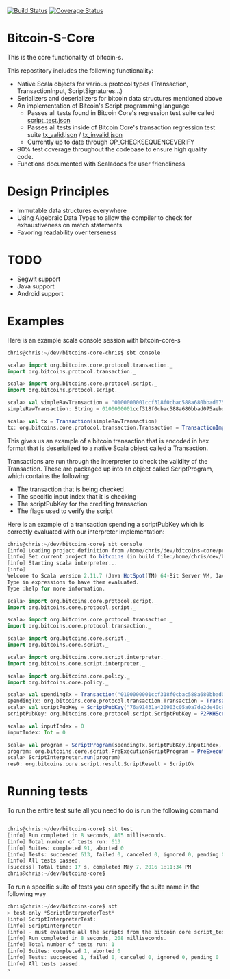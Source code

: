 [![Build Status](https://travis-ci.org/bitcoin-s/bitcoin-s-core.svg?branch=master)](https://travis-ci.org/bitcoin-s/bitcoin-s-core) [![Coverage Status](https://coveralls.io/repos/github/bitcoin-s/bitcoin-s-core/badge.svg?branch=master)](https://coveralls.io/github/bitcoin-s/bitcoin-s-core?branch=master)

# Bitcoin-S-Core

This is the core functionality of bitcoin-s. 

This repostitory includes the following functionality:
  - Native Scala objects for various protocol types (Transaction, TransactionInput, ScriptSignatures...)
  - Serializers and deserializers for bitcoin data structures mentioned above
  - An implementation of Bitcoin's Script programming language 
    - Passes all tests found in Bitcoin Core's regression test suite called [script_test.json](https://github.com/bitcoin/bitcoin/blob/master/src/test/data/script_tests.json)
    - Passes all tests inside of Bitcoin Core's transaction regression test suite [tx_valid.json](https://github.com/bitcoin/bitcoin/blob/master/src/test/data/tx_valid.json) / [tx_invalid.json](https://github.com/bitcoin/bitcoin/blob/master/src/test/data/tx_invalid.json)
    - Currently up to date through OP_CHECKSEQUENCEVERIFY
  - 90% test coverage throughout the codebase to ensure high quality code. 
  - Functions documented with Scaladocs for user friendliness 

# Design Principles
  - Immutable data structures everywhere
  - Using Algebraic Data Types to allow the compiler to check for exhaustiveness on match statements
  - Favoring readability over terseness

# TODO
  - Segwit support
  - Java support
  - Android support

# Examples

Here is an example scala console session with bitcoin-core-s

```scala
chris@chris:~/dev/bitcoins-core-chris$ sbt console

scala> import org.bitcoins.core.protocol.transaction._
import org.bitcoins.protocol.transaction._

scala> import org.bitcoins.core.protocol.script._
import org.bitcoins.protocol.script._

scala> val simpleRawTransaction = "0100000001ccf318f0cbac588a680bbad075aebdda1f211c94ba28125b0f627f9248310db3000000006b4830450221008337ce3ce0c6ac0ab72509f889c1d52701817a2362d6357457b63e3bdedc0c0602202908963b9cf1a095ab3b34b95ce2bc0d67fb0f19be1cc5f7b3de0b3a325629bf01210241d746ca08da0a668735c3e01c1fa02045f2f399c5937079b6434b5a31dfe353ffffffff0210335d05000000001976a914b1d7591b69e9def0feb13254bace942923c7922d88ac48030000000000001976a9145e690c865c2f6f7a9710a474154ab1423abb5b9288ac00000000"
simpleRawTransaction: String = 0100000001ccf318f0cbac588a680bbad075aebdda1f211c94ba28125b0f627f9248310db3000000006b4830450221008337ce3ce0c6ac0ab72509f889c1d52701817a2362d6357457b63e3bdedc0c0602202908963b9cf1a095ab3b34b95ce2bc0d67fb0f19be1cc5f7b3de0b3a325629bf01210241d746ca08da0a668735c3e01c1fa02045f2f399c5937079b6434b5a31dfe353ffffffff0210335d05000000001976a914b1d7591b69e9def0feb13254bace942923c7922d88ac48030000000000001976a9145e690c865c2f6f7a9710a474154ab1423abb5b9288ac00000000

scala> val tx = Transaction(simpleRawTransaction)
tx: org.bitcoins.core.protocol.transaction.Transaction = TransactionImpl(1,List(TransactionInputImpl(TransactionOutPointImpl(b30d3148927f620f5b1228ba941c211fdabdae75d0ba0b688a58accbf018f3cc,0),P2PKHScriptSignatureImpl(4830450221008337ce3ce0c6ac0ab72509f889c1d52701817a2362d6357457b63e3bdedc0c0602202908963b9cf1a095ab3b34b95ce2bc0d67fb0f19be1cc5f7b3de0b3a325629bf01210241d746ca08da0a668735c3e01c1fa02045f2f399c5937079b6434b5a31dfe353,List(BytesToPushOntoStackImpl(72), ScriptConstantImpl(30450221008337ce3ce0c6ac0ab72509f889c1d52701817a2362d6357457b63e3bdedc0c0602202908963b9cf1a095ab3b34b95ce2bc0d67fb0f19be1cc5f7b3de0b3a325629bf01), BytesToPushOntoStackImpl(33), ScriptConstantImpl(0241d746ca08da0a668735c3e01c1fa02045f2f399c5937079b6434b5a31dfe353))),4294967295)),List(TransactionOutputImpl(89994000 ...
```

This gives us an example of a bitcoin transaction that is encoded in hex format that is deserialized to a native Scala object called a Transaction.

Transactions are run through the interpreter to check the validity of the Transaction. These are packaged up into an object called ScriptProgram, which contains the following:
  - The transaction that is being checked
  - The specific input index that it is checking
  - The scriptPubKey for the crediting transaction
  - The flags used to verify the script

Here is an example of a transaction spending a scriptPubKey which is correctly evaluated with our interpreter implementation:

```scala
chris@chris:~/dev/bitcoins-core$ sbt console
[info] Loading project definition from /home/chris/dev/bitcoins-core/project
[info] Set current project to bitcoins (in build file:/home/chris/dev/bitcoins-core/)
[info] Starting scala interpreter...
[info] 
Welcome to Scala version 2.11.7 (Java HotSpot(TM) 64-Bit Server VM, Java 1.8.0_92).
Type in expressions to have them evaluated.
Type :help for more information.

scala> import org.bitcoins.core.protocol.script._
import org.bitcoins.core.protocol.script._

scala> import org.bitcoins.core.protocol.transaction._
import org.bitcoins.core.protocol.transaction._

scala> import org.bitcoins.core.script._
import org.bitcoins.core.script._

scala> import org.bitcoins.core.script.interpreter._
import org.bitcoins.core.script.interpreter._

scala> import org.bitcoins.core.policy._
import org.bitcoins.core.policy._

scala> val spendingTx = Transaction("0100000001ccf318f0cbac588a680bbad075aebdda1f211c94ba28125b0f627f9248310db3000000006b4830450221008337ce3ce0c6ac0ab72509f889c1d52701817a2362d6357457b63e3bdedc0c0602202908963b9cf1a095ab3b34b95ce2bc0d67fb0f19be1cc5f7b3de0b3a325629bf01210241d746ca08da0a668735c3e01c1fa02045f2f399c5937079b6434b5a31dfe353ffffffff0210335d05000000001976a914b1d7591b69e9def0feb13254bace942923c7922d88ac48030000000000001976a9145e690c865c2f6f7a9710a474154ab1423abb5b9288ac00000000")
spendingTx: org.bitcoins.core.protocol.transaction.Transaction = TransactionImpl(1,List(TransactionInputImpl(TransactionOutPointImpl(b30d3148927f620f5b1228ba941c211fdabdae75d0ba0b688a58accbf018f3cc,0),P2PKHScriptSignatureImpl(4830450221008337ce3ce0c6ac0ab72509f889c1d52701817a2362d6357457b63e3bdedc0c0602202908963b9cf1a095ab3b34b95ce2bc0d67fb0f19be1cc5f7b3de0b3a325629bf01210241d746ca08da0a668735c3e01c1fa02045f2f399c5937079b6434b5a31dfe353,List(BytesToPushOntoStackImpl(72), ScriptConstantImpl(30450221008337ce3ce0c6ac0ab72509f889c1d52701817a2362d6357457b63e3bdedc0c0602202908963b9cf1a095ab3b34b95ce2bc0d67fb0f19be1cc5f7b3de0b3a325629bf01), BytesToPushOntoStackImpl(33), ScriptConstantImpl(0241d746ca08da0a668735c3e01c1fa02045f2f399c5937079b6434b5a31dfe353))),4294967295)),List(TransactionOutputImpl(8...
scala> val scriptPubKey = ScriptPubKey("76a91431a420903c05a0a7de2de40c9f02ebedbacdc17288ac")
scriptPubKey: org.bitcoins.core.protocol.script.ScriptPubKey = P2PKHScriptPubKeyImpl(76a91431a420903c05a0a7de2de40c9f02ebedbacdc17288ac,List(OP_DUP, OP_HASH160, BytesToPushOntoStackImpl(20), ScriptConstantImpl(31a420903c05a0a7de2de40c9f02ebedbacdc172), OP_EQUALVERIFY, OP_CHECKSIG))

scala> val inputIndex = 0
inputIndex: Int = 0

scala> val program = ScriptProgram(spendingTx,scriptPubKey,inputIndex, Policy.standardScriptVerifyFlags)
program: org.bitcoins.core.script.PreExecutionScriptProgram = PreExecutionScriptProgramImpl(TransactionSignatureComponentImpl(TransactionImpl(1,List(TransactionInputImpl(TransactionOutPointImpl(b30d3148927f620f5b1228ba941c211fdabdae75d0ba0b688a58accbf018f3cc,0),P2PKHScriptSignatureImpl(4830450221008337ce3ce0c6ac0ab72509f889c1d52701817a2362d6357457b63e3bdedc0c0602202908963b9cf1a095ab3b34b95ce2bc0d67fb0f19be1cc5f7b3de0b3a325629bf01210241d746ca08da0a668735c3e01c1fa02045f2f399c5937079b6434b5a31dfe353,List(BytesToPushOntoStackImpl(72), ScriptConstantImpl(30450221008337ce3ce0c6ac0ab72509f889c1d52701817a2362d6357457b63e3bdedc0c0602202908963b9cf1a095ab3b34b95ce2bc0d67fb0f19be1cc5f7b3de0b3a325629bf01), BytesToPushOntoStackImpl(33), ScriptConstantImpl(0241d746ca08da0a668735c3e01c1fa02045f2f399c5937079...
scala> ScriptInterpreter.run(program)
res0: org.bitcoins.core.script.result.ScriptResult = ScriptOk
```
# Running tests

To run the entire test suite all you need to do is run the following command
```scala 

chris@chris:~/dev/bitcoins-core$ sbt test
[info] Run completed in 8 seconds, 805 milliseconds.
[info] Total number of tests run: 613
[info] Suites: completed 91, aborted 0
[info] Tests: succeeded 613, failed 0, canceled 0, ignored 0, pending 0
[info] All tests passed.
[success] Total time: 17 s, completed May 7, 2016 1:11:34 PM
chris@chris:~/dev/bitcoins-core$ 
```

To run a specific suite of tests you can specify the suite name in the following way
```scala
chris@chris:~/dev/bitcoins-core$ sbt
> test-only *ScriptInterpreterTest*
[info] ScriptInterpreterTest:
[info] ScriptInterpreter
[info] - must evaluate all the scripts from the bitcoin core script_tests.json
[info] Run completed in 8 seconds, 208 milliseconds.
[info] Total number of tests run: 1
[info] Suites: completed 1, aborted 0
[info] Tests: succeeded 1, failed 0, canceled 0, ignored 0, pending 0
[info] All tests passed.
>
```


